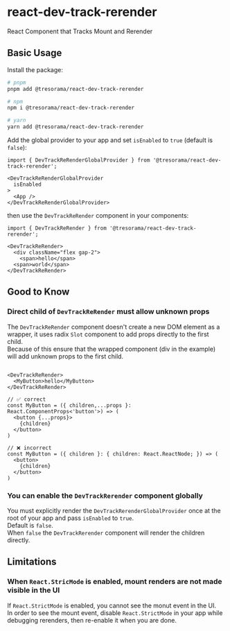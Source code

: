 # react-dev-track-rerender

React Component that Tracks Mount and Rerender


## Basic Usage

Install the package:

```bash
# pnpm
pnpm add @tresorama/react-dev-track-rerender

# npm
npm i @tresorama/react-dev-track-rerender

# yarn
yarn add @tresorama/react-dev-track-rerender
```

Add the global provider to your app and set `isEnabled` to `true` (default is `false`):

```tsx
import { DevTrackReRenderGlobalProvider } from '@tresorama/react-dev-track-rerender';

<DevTrackReRenderGlobalProvider
  isEnabled
>
  <App />
</DevTrackReRenderGlobalProvider>
```


then use the `DevTrackReRender` component in your components:

```tsx
import { DevTrackReRender } from '@tresorama/react-dev-track-rerender';

<DevTrackReRender>
  <div className="flex gap-2">
    <span>hello</span>
  <span>world</span>
</DevTrackReRender>
```

## Good to Know

### Direct child of `DevTrackReRender` must allow unknown props

The `DevTrackReRender` component doesn't create a new DOM element as a wrapper, it uses radix `Slot` component to add props directly to the first child.  
Because of this ensure that the wrapped component (div in the example) will add unknown props to the first child.

```tsx

<DevTrackReRender>
  <MyButton>hello</MyButton>
</DevTrackReRender>

// ✅ correct
const MyButton = ({ children,...props }: React.ComponentProps<'button'>) => (
  <button {...props}>
    {children}
  </button>
)

// ❌ incorrect
const MyButton = ({ children }: { children: React.ReactNode; }) => (
  <button>
    {children}
  </button>
)
```

### You can enable the `DevTrackRerender` component globally

You must explicitly render the `DevTrackRerenderGlobalProvider` once at the root of your app and pass `isEnabled` to `true`.  
Default is `false`.  
When `false` the `DevTrackRerender` component will render the children directly.

## Limitations

### When `React.StricMode` is enabled, mount renders are not made visible in the UI

If `React.StrictMode` is enabled, you cannot see the monut event in the UI.  
In order to see the mount event, disable `React.StrictMode` in your app while debugging rerenders, then re-enable it when you are done.  